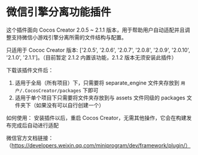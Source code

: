 # 微信引擎分离功能插件

这个插件面向 Cocos Creator 2.0.5 ~ 2.1.1 版本，用于帮助用户自动适配并且调整支持微信小游戏引擎分离所需的文件结构与配置。

只适用于 Cococ Creator 版本: ['2.0.5', '2.0.6', '2.0.7', '2.0.8', '2.0.9', '2.0.10', '2.1.0', '2.1.1']。（目前暂定 2.1.2 内置该功能，2.1.2 版本无须安装此插件）

下载该插件文件后：
  1. 适用于全局（所有项目）下，只需要将 separate_engine 文件夹存放到 `用户/.CocosCreator/packages` 下即可
  2. 适用于单个项目下只需要将文件夹存放到与 assets 文件同级的 packages 文件夹下（如果没有可以自行创建一个）
  
如何使用：
  安装插件以后，重启 Cocos Creator，无需其他操作，它会在构建发布完成后自动进行适配

微信官方文档链接：（https://developers.weixin.qq.com/miniprogram/dev/framework/plugin/）
